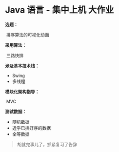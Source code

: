 # Java 语言 - 集中上机 大作业

**选题：**

​	排序算法的可视化动画

**采用算法：**

​	三路快排

**涉及基本技术栈：**

- Swing
- 多线程

**模块化架构指导：**

​	MVC

**测试数据：**

- 随机数据
- 近乎已排好序的数据
- 全等数据




> 胡就完事儿了，抓紧复习了告辞
